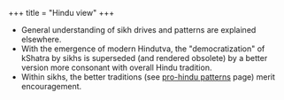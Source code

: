 +++
title = "Hindu view"
+++

- General understanding of sikh drives and patterns are explained elsewhere.
- With the emergence of modern Hindutva, the "democratization" of kShatra by sikhs is superseded (and rendered obsolete) by a better version more consonant with overall Hindu tradition.
- Within sikhs, the better traditions (see [pro-hindu patterns](../Pro-hindu_patterns) page) merit encouragement.